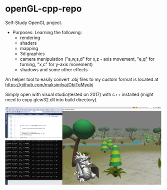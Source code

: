 # openGL-cpp-repo
Self-Study OpenGL project.


- Purposes: Learning the following: <br/>
  * rendering
  * shaders
  * mapping
  * 3d graphics
  * camera manipulation ("a,w,s,d" for x,z - axis movement, "e,q" for turning, "x,c" for y-axis movement)
  * shadows and some other effects
  
 An helper tool to easily convert .obj files to my custom format is located at https://github.com/maksimlya/ObjToMyobj

Simply open with visual studio(tested on 2017) with c++ installed (might need to copy glew32.dll into build directory). 

<img src="screenshots/1.png"/>
